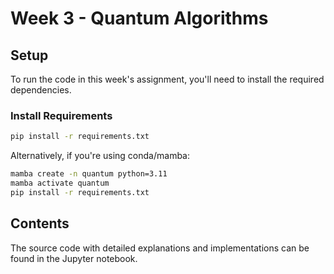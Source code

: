 # Week 3 - Quantum Algorithms

## Setup

To run the code in this week's assignment, you'll need to install the required dependencies.

### Install Requirements

```bash
pip install -r requirements.txt
```

Alternatively, if you're using conda/mamba:

```bash
mamba create -n quantum python=3.11
mamba activate quantum
pip install -r requirements.txt
```

## Contents

The source code with detailed explanations and implementations can be found in the Jupyter notebook.
